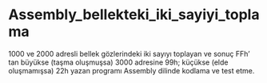 # Assembly_bellekteki_iki_sayiyi_toplama

1000 ve 2000 adresli bellek gözlerindeki iki sayıyı toplayan ve sonuç FFh’ tan büyükse (taşma 
oluşmuşsa) 3000 adresine 99h; küçükse (elde oluşmamışsa) 22h yazan programı Assembly dilinde 
kodlama ve test etme.
